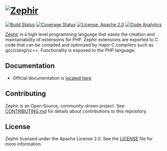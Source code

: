 # [![Zephir][zephir logo]][web site]

[![Build Status][actions-badge]][actions link]
[![Coverage Status][coverage badge]][coverage link]
[![License: Apache 2.0][license badge]](./LICENSE)
[![Code Analytics][codacy badge]][codacy link]

[Zephir][web site] is a high level programming language that eases the creation and maintainability of extensions for
PHP. Zephir extensions are exported to C code that can be compiled and optimized by major C compilers such as
gcc/clang/vc++. Functionality is exposed to the PHP language.

## Documentation
* Official documentation is [located here][documentation]

## Contributing
Zephir is an Open Source, community-driven project.
See [CONTRIBUTING.md](./CONTRIBUTING.md) for details about contributions to this repository.

## License
Zephir licensed under the Apache License 2.0. See the [LICENSE](./LICENSE) file for more information.

[actions link]: https://github.com/zephir-lang/zephirc/actions
[actions-badge]: https://github.com/zephir-lang/zephirc/workflows/build/badge.svg
[coverage badge]: https://codecov.io/gh/zephir-lang/zephirc/branch/master/graph/badge.svg
[coverage link]: https://codecov.io/gh/zephir-lang/zephirc
[codacy badge]: https://api.codacy.com/project/badge/Grade/46d180aa04be4362974116452c4a1705
[codacy link]:  https://app.codacy.com/gh/zephir-lang/zephirc
[web site]: https://zephir-lang.com
[documentation]: https://docs.zephir-lang.com
[zephir logo]: https://assets.phalconphp.com/zephir/zephir_logo-105x36.svg
[license badge]: https://img.shields.io/github/license/zephir-lang/zephirc.svg
